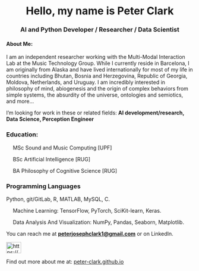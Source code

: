 <h1 align="center">Hello, my name is Peter Clark</h1>
<h3 align="center">AI and Python Developer / Researcher / Data Scientist</h3>

<h4 align="Ccenter">About Me:</h4>
I am an independent researcher working with the Multi-Modal Interaction Lab
at the Music Technology Group. While I currently reside in Barcelona, I am originally from Alaska and have lived internationally for most of my life in countries including Bhutan, Bosnia and Herzegovina, Republic of Georgia, Moldova, Netherlands, and Uruguay. I am incredibly interested in philosophy of mind, abiogenesis and the origin of complex behaviors from simple systems, the absurdity of the universe, ontologies and semiotics, and more...  

I’m looking for work in these or related fields:  **AI development/research, Data Science, Perception Engineer**  

<h3 align="left">Education:</h3> 

&emsp; MSc Sound and Music Computing  [UPF]  

&emsp; BSc Artificial Intelligence  [RUG]

&emsp; BA Philosophy of Cognitive Science [RUG]

  
<h3 align="left">Programming Languages</h3>
Python, git/GitLab, R, MATLAB, MySQL, C. 
    
&emsp; Machine Learning: TensorFlow, PyTorch, SciKit-learn, Keras.
    
&emsp; Data Analysis And Visualization: NumPy, Pandas, Seaborn, Matplotlib.  

You can reach me at **peterjosephclark1@gmail.com** or on LinkedIn.

<p align="left">
<a href="https://www.linkedin.com/in/ptrclrk/" target="blank"><img align="center" src="https://raw.githubusercontent.com/rahuldkjain/github-profile-readme-generator/master/src/images/icons/Social/linked-in-alt.svg" alt="https://www.linkedin.com/in/peterjosephclark1/" height="30" width="40" /></a>
</p>

Find out more about me at: <a href="peter-clark.github.io">peter-clark.github.io</a>


